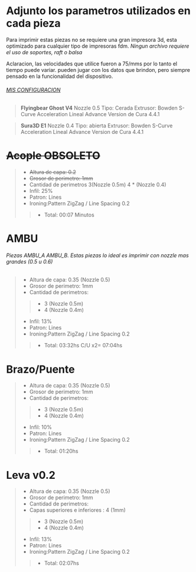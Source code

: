 ﻿# Adjunto los parametros utilizados en cada pieza

Para imprimir estas piezas no se requiere una gran impresora 3d, esta optimizado para cualquier tipo de impresoras fdm. 
*Ningun archivo requiere el uso de soportes, raft o balsa*

Aclaracion, las velocidades que utilice fueron a 75/mms por lo tanto el tiempo puede variar. pueden jugar con los datos que brindon, pero siempre pensado en la funcionalidad del dispositivo.
###### <u>MIS CONFIGURACION</u>
> **Flyingbear Ghost V4**
> Nozzle 0.5
> Tipo: Cerada
> Extrusor: Bowden
> S-Curve Acceleration
> Lineal Advance
> Version de Cura 4.4.1

> **Sura3D E1**
> Nozzle 0.4
> Tipo: abierta
> Extrusor: Bowden
> S-Curve Acceleration
> Lineal Advance
> Version de Cura 4.4.1

# ~~Acople OBSOLETO~~
> * ~~Altura de capa: 0.2~~
> * ~~Grosor de perimetro: 1mm~~
> * Cantidad de perimetros 3(Nozzle 0.5m) 4 * (Nozzle 0.4)
> * Infil: 25%
> * Patron: Lines
> * Ironing:Pattern ZigZag / Line Spacing 0.2
>> * Total: 00:07 Minutos

# AMBU
###### Piezas AMBU_A AMBU_B. Estas piezas lo ideal es imprimir con nozzle mas grandes (0.5 u 0.6)
> * Altura de capa: 0.35 (Nozzle 0.5)
> * Grosor de perimetro: 1mm
> * Cantidad de perimetros: 
> >* 3 (Nozzle 0.5m)
> >* 4 (Nozzle 0.4m)
> * Infil: 13%
> * Patron: Lines
> * Ironing:Pattern ZigZag / Line Spacing 0.2
>> * Total: 03:32hs C/U x2= 07:04hs

# Brazo/Puente
> * Altura de capa: 0.35 (Nozzle 0.5)
> * Grosor de perimetro: 1mm
> * Cantidad de perimetros: 
> >* 3 (Nozzle 0.5m)
> >* 4 (Nozzle 0.4m)
> * Infil: 10%
> * Patron: Lines
> * Ironing:Pattern ZigZag / Line Spacing 0.2
>> * Total: 01:20hs

# Leva v0.2
> * Altura de capa: 0.35 (Nozzle 0.5)
> * Grosor de perimetro: 1mm
> * Cantidad de perimetros: 
> * Capas superiores e inferiores : 4 (1mm)
> >* 3 (Nozzle 0.5m)
> >* 4 (Nozzle 0.4m)
> * Infil: 13%
> * Patron: Lines
> * Ironing:Pattern ZigZag / Line Spacing 0.2
>> * Total: 02:07hs










